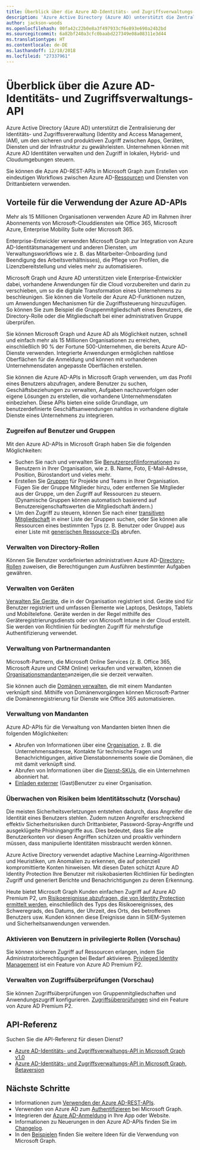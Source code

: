```yaml
---
title: Überblick über die Azure AD-Identitäts- und Zugriffsverwaltungs-API
description: 'Azure Active Directory (Azure AD) unterstützt die Zentralisierung der Identitäts- und Zugriffsvererwaltung (Identity and Access Management, IAM), um den sicheren und produktiven Zugriff zwischen Apps, Geräten, Diensten und der Infrastruktur zu gewährleisten. Unternehmen können mit Azure AD Identitäten verwalten und den Zugriff in lokalen, Hybrid- und Cloudumgebungen steuern.  '
author: jackson-woods
ms.openlocfilehash: 00fa42c22b0e8a3f497933cf6e893e690a24b2bd
ms.sourcegitcommit: 6a82bf240a3cfc0baabd227349e08a08311e3d44
ms.translationtype: HT
ms.contentlocale: de-DE
ms.lasthandoff: 12/18/2018
ms.locfileid: "27337961"
---
```

# <a name="azure-ad-identity-and-access-management-api-overview"></a>Überblick über die Azure AD-Identitäts- und Zugriffsverwaltungs-API

Azure Active Directory (Azure AD) unterstützt die Zentralisierung der Identitäts- und Zugriffsvererwaltung (Identity and Access Management, IAM), um den sicheren und produktiven Zugriff zwischen Apps, Geräten, Diensten und der Infrastruktur zu gewährleisten. Unternehmen können mit Azure AD Identitäten verwalten und den Zugriff in lokalen, Hybrid- und Cloudumgebungen steuern.  

Sie können die Azure AD-REST-APIs in Microsoft Graph zum Erstellen von eindeutigen Workflows zwischen Azure AD-[Ressourcen](/graph/api/resources/azure-ad-overview?view=graph-rest-1.0) und Diensten von Drittanbietern verwenden.

## <a name="why-use-the-azure-ad-apis"></a>Vorteile für die Verwendung der Azure AD-APIs

Mehr als 15 Millionen Organisationen verwenden Azure AD im Rahmen ihrer Abonnements von Microsoft-Clouddiensten wie Office 365, Microsoft Azure, Enterprise Mobility Suite oder Microsoft 365.  

Enterprise-Entwickler verwenden Microsoft Graph zur Integration von Azure AD-Identitätsmanagement und anderen Diensten, um Verwaltungsworkflows wie z. B. das Mitarbeiter-Onboarding (und Beendigung des Arbeitsverhältnisses), die Pflege von Profilen, die Lizenzbereitstellung und vieles mehr zu automatisieren.

Microsoft Graph und Azure AD unterstützen viele Enterprise-Entwickler dabei, vorhandene Anwendungen für die Cloud vorzubereiten und darin zu verschieben, um so die digitale Transformation eines Unternehmens zu beschleunigen. Sie können die Vorteile der Azure AD-Funktionen nutzen, um Anwendungen Mechanismen für die Zugriffssteuerung hinzuzufügen. So können Sie zum Beispiel die Gruppenmitgliedschaft eines Benutzers, die Directory-Rolle oder die Mitgliedschaft bei einer administrativen Gruppe überprüfen.

Sie können Microsoft Graph und Azure AD als Möglichkeit nutzen, schnell und einfach mehr als 15 Millionen Organisationen zu erreichen, einschließlich 90 % der Fortune 500-Unternehmen, die bereits Azure AD-Dienste verwenden. Integrierte Anwendungen ermöglichen nahtlose Oberflächen für die Anmeldung und können mit vorhandenen Unternehmensdaten angepasste Oberflächen erstellen.  

Sie können die Azure AD-APIs in Microsoft Graph verwenden, um das Profil eines Benutzers abzufragen, andere Benutzer zu suchen, Geschäftsbeziehungen zu verwalten, Aufgaben nachzuverfolgen oder eigene Lösungen zu erstellen, die vorhandene Unternehmensdaten einbeziehen. Diese APIs bieten eine solide Grundlage, um benutzerdefinierte Geschäftsanwendungen nahtlos in vorhandene digitale Dienste eines Unternehmens zu integrieren.

### <a name="access-users-and-groups"></a>Zugreifen auf Benutzer und Gruppen

Mit den Azure AD-APIs in Microsoft Graph haben Sie die folgenden Möglichkeiten:

- Suchen Sie nach und verwalten Sie [Benutzerprofilinformationen](/graph/api/resources/user?view=graph-rest-1.0) zu Benutzern in Ihrer Organisation, wie z. B. Name, Foto, E-Mail-Adresse, Position, Bürostandort und vieles mehr.
- Erstellen Sie [Gruppen](/graph/api/resources/groups-overview?view=graph-rest-1.0) für Projekte und Teams in Ihrer Organisation. Fügen Sie der Gruppe Mitglieder hinzu, oder entfernen Sie Mitglieder aus der Gruppe, um den Zugriff auf Ressourcen zu steuern. (Dynamische Gruppen können automatisch basierend auf Benutzereigenschaftswerten die Mitgliedschaft ändern.)
- Um den Zugriff zu steuern, können Sie nach einer [transitiven Mitgliedschaft](/graph/api/user-checkmembergroups?view=graph-rest-1.0) in einer Liste der Gruppen suchen, oder Sie können alle Ressourcen eines bestimmten Typs (z. B. Benutzer oder Gruppe) aus einer Liste mit [generischen Ressource-IDs](/graph/api/directoryobject-getbyids?view=graph-rest-1.0) abrufen.

### <a name="manage-directory-roles"></a>Verwalten von Directory-Rollen

Können Sie Benutzer vordefinierten administrativen Azure AD-[Directory-Rollen](/graph/api/resources/directoryrole?view=graph-rest-1.0) zuweisen, die Berechtigungen zum Ausführen bestimmter Aufgaben gewähren.

### <a name="manage-devices"></a>Verwalten von Geräten

[Verwalten Sie Geräte](https://docs.microsoft.com/de-DE/azure/active-directory/device-management-introduction), die in der Organisation registriert sind. Geräte sind für Benutzer registriert und umfassen Elemente wie Laptops, Desktops, Tablets und Mobiltelefone. Geräte werden in der Regel mithilfe des Geräteregistrierungsdiensts oder von Microsoft Intune in der Cloud erstellt. Sie werden von Richtlinien für bedingten Zugriff für mehrstufige Authentifizierung verwendet.

### <a name="partner-tenant-management"></a>Verwaltung von Partnermandanten

Microsoft-Partnern, die Microsoft Online Services (z. B. Office 365, Microsoft Azure und CRM Online) verkaufen und verwalten, können die [Organisationsmandanten](/graph/api/resources/contract?view=graph-rest-1.0)anzeigen,die sie derzeit verwalten.

Sie können auch die [Domänen verwalten](/graph/api/resources/domain?view=graph-rest-1.0), die mit einem Mandanten verknüpft sind. Mithilfe von Domänenvorgängen können Microsoft-Partner die Domänenregistrierung für Dienste wie Office 365 automatisieren.

### <a name="tenant-management"></a>Verwaltung von Mandanten

Azure AD-APIs für die Verwaltung von Mandanten bieten Ihnen die folgenden Möglichkeiten:

- Abrufen von Informationen über eine [Organisation](/graph/api/resources/organization?view=graph-rest-1.0), z. B. die Unternehmensadresse, Kontakte für technische Fragen und Benachrichtigungen, aktive Dienstabonnements sowie die Domänen, die mit damit verknüpft sind.
- Abrufen von Informationen über die [Dienst-SKUs](/graph/api/resources/subscribedsku?view=graph-rest-1.0), die ein Unternehmen abonniert hat.
- [Einladen externer](/graph/api/resources/invitation?view=graph-rest-1.0) (Gast)Benutzer zu einer Organisation.

### <a name="monitor-identity-risks-preview"></a>Überwachen von Risiken beim Identitätsschutz (Vorschau)

Die meisten Sicherheitsverletzungen entstehen dadurch, dass Angreifer die Identität eines Benutzers stehlen. Zudem nutzen Angreifer erschreckend effektiv Sicherheitsrisiken durch Drittanbieter, Password-Spray-Angriffe und ausgeklügelte Phishingangriffe aus. Dies bedeutet, dass Sie alle Benutzerkonten vor diesen Angriffen schützen und proaktiv verhindern müssen, dass manipulierte Identitäten missbraucht werden können.

Azure Active Directory verwendet adaptive Machine Learning-Algorithmen und Heuristiken, um Anomalien zu erkennen, die auf potenziell kompromittierte Konten hinweisen. Mit diesen Daten schützt Azure AD Identity Protection Ihre Benutzer mit risikobasierten Richtlinien für bedingten Zugriff und generiert Berichte und Benachrichtigungen zu deren Erkennung.

Heute bietet Microsoft Graph Kunden einfachen Zugriff auf Azure AD Premium P2, um [Risikoereignisse abzufragen, die von Identity Protection ermittelt werden](/graph/api/resources/identityprotection-root?view=graph-rest-beta), einschließlich des Typs des Risikoereignisses, des Schweregrads, des Datums, der Uhrzeit, des Orts, des betroffenen Benutzers usw. Kunden können diese Ereignisse dann in SIEM-Systemen und Sicherheitsanwendungen verwenden.

### <a name="activate-users-into-privileged-roles-preview"></a>Aktivieren von Benutzern in privilegierte Rollen (Vorschau)

Sie können sicheren Zugriff auf Ressourcen erlangen, indem Sie Administratorberechtigungen bei Bedarf aktivieren. [Privileged Identity Management](/graph/api/resources/privilegedidentitymanagement-root?view=graph-rest-beta) ist ein Feature von Azure AD Premium P2.

### <a name="manage-user-access-reviews-preview"></a>Verwalten von Zugriffsüberprüfungen (Vorschau)

Sie können Zugriffsüberprüfungen von Gruppenmitgliedschaften und Anwendungszugriff konfigurieren. [Zugriffsüberprüfungen](/graph/api/resources/accessreviews-root?view=graph-rest-beta) sind ein Feature von Azure AD Premium P2.

## <a name="api-reference"></a>API-Referenz

Suchen Sie die API-Referenz für diesen Dienst?

- [Azure AD-Identitäts- und Zugriffsverwaltungs-API in Microsoft Graph v1.0](/graph/api/resources/azure-ad-overview?view=graph-rest-1.0)
- [Azure AD-Identitäts- und Zugriffsverwaltungs-API in Microsoft Graph, Betaversion](/graph/api/resources/azure-ad-overview?view=graph-rest-beta)

## <a name="next-steps"></a>Nächste Schritte

- Informationen zum [Verwenden der Azure AD-REST-APIs](/graph/api/resources/azure-ad-overview?view=graph-rest-1.0).
- Verwenden von Azure AD zum [Authentifizieren](auth-overview.md) bei Microsoft Graph.
- Integrieren der [Azure AD-Anmeldung](https://azure.microsoft.com/de-DE/develop/identity/signin/) in Ihre App oder Website.
- Informationen zu Neuerungen in den Azure AD-APIs finden Sie im [Changelog](changelog.md).
- In den [Beispielen](https://developer.microsoft.com/graph/graph/examples) finden Sie weitere Ideen für die Verwendung von Microsoft Graph.
